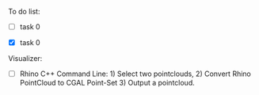 

To do list:


- [ ] task 0
- [x] task 0


Visualizer:
- [ ] Rhino C++ Command Line: 1) Select two pointclouds, 2) Convert Rhino PointCloud to CGAL Point-Set 3) Output a pointcloud.

